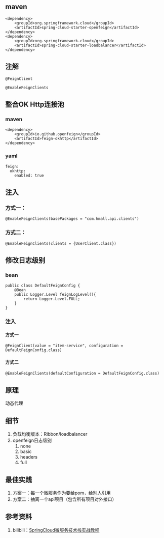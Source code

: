## maven
```
<dependency>
    <groupId>org.springframework.cloud</groupId>
    <artifactId>spring-cloud-starter-openfeign</artifactId>
</dependency>
<dependency>
    <groupId>org.springframework.cloud</groupId>
    <artifactId>spring-cloud-starter-loadbalancer</artifactId>
</dependency>
```

## 注解
```
@FeignClient

@EnableFeignClients
```

## 整合OK Http连接池
### maven
```
<dependency>
    <groupId>io.github.openfeign</groupId>
    <artifactId>feign-okhttp</artifactId>
</dependency>
```
### yaml
```
feign:
  okhttp:
    enabled: true
```

## 注入
### 方式一：
```
@EnableFeignClients(basePackages = "com.hmall.api.clients")
```
### 方式二：
```
@EnableFeignClients(clients = {UserClient.class})
```


## 修改日志级别
### bean
```
public class DefaultFeignConfig {
    @Bean
    public Logger.Level feignLogLevel(){
        return Logger.Level.FULL;
    }
}

```

### 注入
#### 方式一
```
@FeignClient(value = "item-service", configuration = DefaultFeignConfig.class)
```
#### 方式二
```
@EnableFeignClients(defaultConfiguration = DefaultFeignConfig.class)
```

## 原理
动态代理

## 细节
1. 负载均衡版本：Ribbon/loadbalancer
2. openfeign日志级别
    1. none
    2. basic
    3. headers
    4. full

## 最佳实践
1. 方案一：每一个微服务作为要给pom，给别人引用
2. 方案二：抽离一个api项目（包含所有项目对外接口）

## 参考资料
1. bilibili：[SpringCloud微服务技术栈实战教程](https://www.bilibili.com/video/BV1kH4y1S7wz?p=16,17,19)